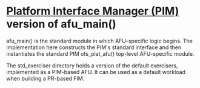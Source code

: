 # [Platform Interface Manager \(PIM\)](https://github.com/OFS/ofs-platform-afu-bbb) version of afu\_main\(\)

afu\_main\(\) is the standard module in which AFU-specific logic begins.
The implementation here constructs the PIM's standard interface and then
instantiates the standard PIM ofs\_plat\_afu\(\) top-level AFU-specific module.

The std\_exerciser directory holds a version of the default exercisers,
implemented as a PIM-based AFU. It can be used as a default workload when
building a PR-based FIM.
